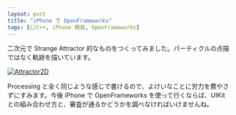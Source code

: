 ```yaml
---
layout: post
title: "iPhone で OpenFrameworks"
tags: [C/C++, iPhone 開発, OpenFrameworks]
---
```


二次元で Strange Attractor 的なものをつくってみました。パーティクルの点描ではなく軌跡を描いています。

[![Attractor2D](https://farm4.static.flickr.com/3479/3780153165_68805a6ef5.jpg "=269x500")](https://www.flickr.com/photos/branchiopoda/3780153165/ "Attractor2D by shuhei kagawa, on Flickr")

Processing と全く同じような感じで書けるので、よけいなことに労力を費やさずにすみます。今後 iPhone で OpenFrameworks を使って行くならば、UIKit との組み合わせ方と、審査が通るかどうかを調べなければいけませんね。
